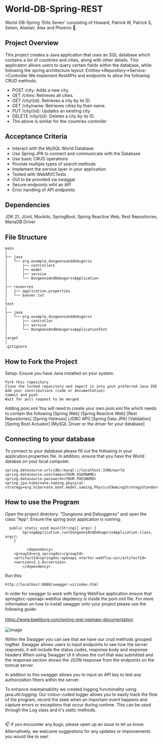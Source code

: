 <h1>World-DB-Spring-REST</h1>
World-DB-Spring 'Elite Seven' consisting of Howard, Patrick W, Patrick S, Selam, Alastair, Alex and Phoenix 👋.

## Project Overview
This project creates a Java applicaiton that uses an SQL database which contains a list of countries and cities, along with other details.
This applicaiton allows users to query certain fields within the database, while following the spring architecture layout: Entities->Repository->Service->Controller
We implement RestAPIs and endpoints to allow the following CRUD methods.

- POST /city: Adds a new city.
- GET /cities: Retrieves all cities.
- GET /city/{id}: Retrieves a city by its ID.
- GET /city/name: Retrieves cities by their name.
- PUT /city/{id}: Updates an existing city.
- DELETE /city/{id}: Deletes a city by its ID.
- The above is similar for the countries controller

## Acceptance Criteria
- Interact with the MySQL World Database
- Use Spring JPA to connect and communicate with the Database
- Use basic CRUD operations
- Provide multiple types of search methods
- Implement the service layer in your application
- Tested with WebMVCTests
- GUI to be provided via swaggar
- Secure endpoints wiht an API
- Error handling of API endpoints


## Dependencies
JDK 21, JUnit, Mockito, SpringBoot, Spring Reactive Web, Rest Repositories, MariaDB Driver

## File Structure
```
main
│
├── java
│   └── org.example.dungeonsanddebugerss
│       ├── controllers
│       ├── model
│       ├── service
│       └── DungeonsAndDebugerssApplication
│
├── resources
│   ├── application.properties
│   └── banner.txt
│
test
│
├── java
│   └── org.example.dungeonsanddebugerss
│       ├── controller
│       ├── service
│       └── DungeonsAndDebugerssApplicationTest
│
target
│
.gitignore
```


## How to Fork the Project

Setup: Ensure you have Java installed on your system. 

    Fork this repository
    Clone the forked repository and import it into yout preferred Java IDE
    Add your contributions (code or documentation)
    Commit and push
    Wait for pull request to be merged

Adding pom.xml
You will need to create your own pom.xml file which needs to contain the following
[Spring Web]
[Spring Reactive Web]
[Rest Repositories]
[Spring Hateoas]
[JDBC API]
[Spring Data JPA]
[Validation]
[Spring Boot Actuator]
[MySQL Driver or the driver for your database]

<h2>Connecting to your database</h2>


To connect to your database please fill out the following in your application.properties file. In addition, ensure that you have the World databse on your local computer.
```
spring.datasource.url=jdbc:mysql://localhost:3306/world
spring.datasource.username=<YOUR USERNAME>
spring.datasource.password=<YOUR PASSWORD>
spring.jpa.hibernate.naming.physical-strategy=org.hibernate.boot.model.naming.PhysicalNamingStrategyStandardImpl

```

## How to use the Program 

Open the project directory: "Dungeons and Debuggerss" and open the class "App". Ensure the spring boot application is running:

```
  public static void main(String[] args) {
        SpringApplication.run(DungeonsAndDebugerssApplication.class, args);
    }
```
```
          <dependency>
    <groupId>org.springdoc</groupId>
    <artifactId>springdoc-openapi-starter-webflux-ui</artifactId>
    <version>2.1.0</version>
        </dependency>
```

Run this:
```
http://localhost:8080/swagger-ui/index.html
```
In order for swagger to work with Spring WebFlux application ensure that springdoc-openapi-webflux depdency is inside the pom.xml file. For more information on how to install swagger onto your project please use the following guide:
<br></br>
https://www.baeldung.com/spring-rest-openapi-documentation
<br></br>
![image](https://github.com/HowardC04/World-DB-Spring-REST/assets/167005819/c05ca051-cc18-4ec0-9a58-092332eeaff1)

Within the Swagger you can see that we have our crud methods grouped togther. Swaggar allows users to input endpoints to see how the server responds, it will include the status codes, response body and response headers
When using Swagger UI it shows the curl that was submitted and the response section shows the JSON response from the
endpoints on the tomcat server.


In addition to this swagger allows you to input an API key to test any authorization filters within the server.

To enhance maintainability we created logging functionality using java.util.logging. Our colour-coded logger allows you to easily track the flow of the program, record the state when an important event happens and capture errors or exceptions that occur during runtime. This can be used through the Log class and it's static methods.


##  

📫 If you encounter any bugs, please open up an issue to let us know.
Alternatively, we welcome suggestions for any updates or improvements you would like to see! 
